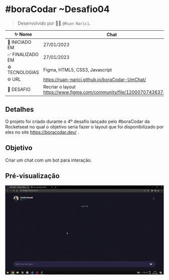 # #boraCodar ~Desafio04
> Desenvolvido por :man_technologist: ```@Ruan-Narici```.

| :sparkles: Nome | Chat |
| - | - |
| :checkered_flag: INICIADO EM | 27/01/2023 |
| 	:white_check_mark: FINALIZADO EM | 27/01/2023 |
| 	:gear: TECNOLOGIAS | Figma, HTML5, CSS3, Javascript |
| :globe_with_meridians: URL | https://ruan-narici.github.io/boraCodar-UmChat/ |
| 	:person_fencing: DESAFIO | Recriar o layout https://www.figma.com/community/file/1200070743637495660 |

## Detalhes 
O projeto foi criado durante o 4º desafio lançado pelo #boraCodar da Rocketseat no qual o objetivo seria fazer o layout que foi disponibilizado por eles no site https://boracodar.dev/ .

## Objetivo
Criar um chat com um bot para interação.


## Pré-visualização
![GIF do Desafio-4](./assets/img/preview.gif#vitrinedev)
